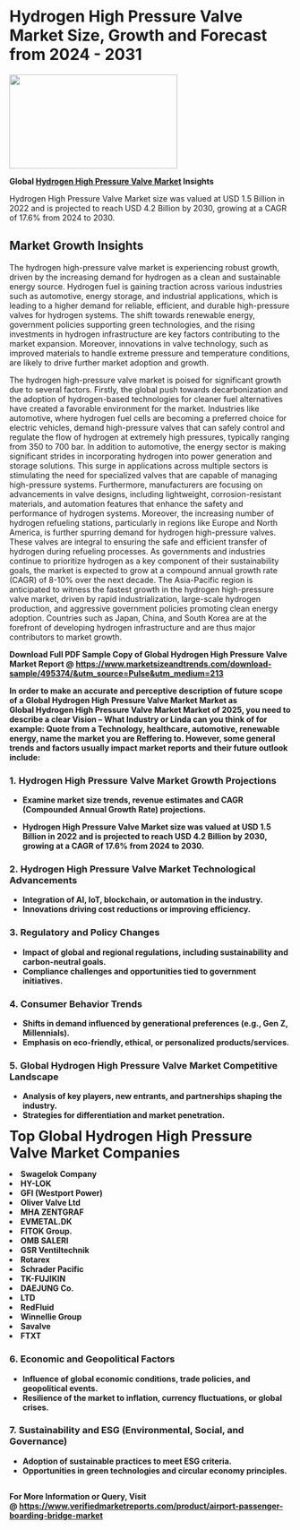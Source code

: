 <H1>Hydrogen High Pressure Valve Market Size, Growth and Forecast from 2024 - 2031</H1><img class="aligncenter size-medium wp-image-584254" src="https://thirdeyenews.in/wp-content/uploads/2024/09/Global-Market-Research-300x168.jpeg" alt="" width="300" height="168" /><p><strong>Global&nbsp;<a href="https://www.marketsizeandtrends.com/download-sample/495374/&amp;utm_source=Pulse&amp;utm_medium=213">Hydrogen High Pressure Valve Market</a> Insights</strong></p><p>Hydrogen High Pressure Valve Market size was valued at USD 1.5 Billion in 2022 and is projected to reach USD 4.2 Billion by 2030, growing at a CAGR of 17.6% from 2024 to 2030.</p><p><h2>Market Growth Insights</h2> <p>The hydrogen high-pressure valve market is experiencing robust growth, driven by the increasing demand for hydrogen as a clean and sustainable energy source. Hydrogen fuel is gaining traction across various industries such as automotive, energy storage, and industrial applications, which is leading to a higher demand for reliable, efficient, and durable high-pressure valves for hydrogen systems. The shift towards renewable energy, government policies supporting green technologies, and the rising investments in hydrogen infrastructure are key factors contributing to the market expansion. Moreover, innovations in valve technology, such as improved materials to handle extreme pressure and temperature conditions, are likely to drive further market adoption and growth.</p> <p><strong></strong></p> <p>The hydrogen high-pressure valve market is poised for significant growth due to several factors. Firstly, the global push towards decarbonization and the adoption of hydrogen-based technologies for cleaner fuel alternatives have created a favorable environment for the market. Industries like automotive, where hydrogen fuel cells are becoming a preferred choice for electric vehicles, demand high-pressure valves that can safely control and regulate the flow of hydrogen at extremely high pressures, typically ranging from 350 to 700 bar. In addition to automotive, the energy sector is making significant strides in incorporating hydrogen into power generation and storage solutions. This surge in applications across multiple sectors is stimulating the need for specialized valves that are capable of managing high-pressure systems. Furthermore, manufacturers are focusing on advancements in valve designs, including lightweight, corrosion-resistant materials, and automation features that enhance the safety and performance of hydrogen systems. Moreover, the increasing number of hydrogen refueling stations, particularly in regions like Europe and North America, is further spurring demand for hydrogen high-pressure valves. These valves are integral to ensuring the safe and efficient transfer of hydrogen during refueling processes. As governments and industries continue to prioritize hydrogen as a key component of their sustainability goals, the market is expected to grow at a compound annual growth rate (CAGR) of 8-10% over the next decade. The Asia-Pacific region is anticipated to witness the fastest growth in the hydrogen high-pressure valve market, driven by rapid industrialization, large-scale hydrogen production, and aggressive government policies promoting clean energy adoption. Countries such as Japan, China, and South Korea are at the forefront of developing hydrogen infrastructure and are thus major contributors to market growth. <strong></p><p><span class=""><strong>Download Full PDF Sample Copy of Global Hydrogen High Pressure Valve Market Report</strong> @ <a href="https://www.marketsizeandtrends.com/download-sample/495374/&amp;utm_source=Pulse&amp;utm_medium=213" target="_blank">https://www.marketsizeandtrends.com/download-sample/495374/&amp;utm_source=Pulse&amp;utm_medium=213</a></span></p><p>In order to make an accurate and perceptive description of future scope of a Global&nbsp;Hydrogen High Pressure Valve Market Market as Global&nbsp;Hydrogen High Pressure Valve Market Market of 2025, you need to describe a clear Vision &ndash; What Industry or Linda can you think of for example: Quote from a Technology, healthcare, automotive, renewable energy, name the market you are Reffering to. However, some general trends and factors usually impact market reports and their future outlook include:</p><h3>1.&nbsp;<strong>Hydrogen High Pressure Valve Market Growth Projections</strong></h3><ul><li>Examine market size trends, revenue estimates and CAGR (Compounded Annual Growth Rate) projections.</li><li><p>Hydrogen High Pressure Valve Market size was valued at USD 1.5 Billion in 2022 and is projected to reach USD 4.2 Billion by 2030, growing at a CAGR of 17.6% from 2024 to 2030.</p></li></ul><h3>2.&nbsp;<strong>Hydrogen High Pressure Valve Market Technological Advancements</strong></h3><ul><li>Integration of AI, IoT, blockchain, or automation in the industry.</li><li>Innovations driving cost reductions or improving efficiency.</li></ul><h3>3.&nbsp;<strong>Regulatory and Policy Changes</strong></h3><ul><li>Impact of global and regional regulations, including sustainability and carbon-neutral goals.</li><li>Compliance challenges and opportunities tied to government initiatives.</li></ul><h3>4.&nbsp;<strong>Consumer Behavior Trends</strong></h3><ul><li>Shifts in demand influenced by generational preferences (e.g., Gen Z, Millennials).</li><li>Emphasis on eco-friendly, ethical, or personalized products/services.</li></ul><h3>5.&nbsp;<strong>Global Hydrogen High Pressure Valve Market Competitive Landscape</strong></h3><ul><li>Analysis of key players, new entrants, and partnerships shaping the industry.</li><li>Strategies for differentiation and market penetration.</li></ul><p data-pm-slice="1 1 []"><span style="color: inherit; font-family: inherit; font-size: 25px;">Top Global Hydrogen High Pressure Valve Market Companies</span></p><div class="" data-test-id=""><p><li>Swagelok Company</li><li> HY-LOK</li><li> GFI (Westport Power)</li><li> Oliver Valve Ltd</li><li> MHA ZENTGRAF</li><li> EVMETAL.DK</li><li> FITOK Group.</li><li> OMB SALERI</li><li> GSR Ventiltechnik</li><li> Rotarex</li><li> Schrader Pacific</li><li> TK-FUJIKIN</li><li> DAEJUNG Co.</li><li>LTD</li><li> RedFluid</li><li> Winnellie Group</li><li> Savalve</li><li> FTXT</li></p></div><h3>6.&nbsp;<strong>Economic and Geopolitical Factors</strong></h3><ul><li>Influence of global economic conditions, trade policies, and geopolitical events.</li><li>Resilience of the market to inflation, currency fluctuations, or global crises.</li></ul><h3>7.&nbsp;<strong>Sustainability and ESG (Environmental, Social, and Governance)</strong></h3><ul><li>Adoption of sustainable practices to meet ESG criteria.</li><li>Opportunities in green technologies and circular economy principles.</li></ul><h2><strong style="font-size: 14px;">For More Information or Query, Visit @&nbsp;</strong><a style="background-color: #ffffff; font-size: 14px;" href="https://www.marketsizeandtrends.com/report/hydrogen-high-pressure-valve-market/" target="_blank">https://www.verifiedmarketreports.com/product/airport-passenger-boarding-bridge-market</a></h2>
